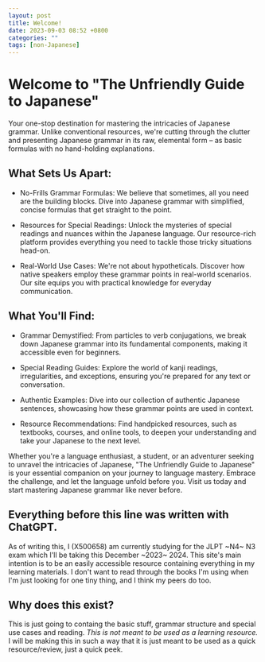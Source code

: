 ```yaml
---
layout: post
title: Welcome!
date: 2023-09-03 08:52 +0800
categories: ""
tags: [non-Japanese]
---
```


# Welcome to "The Unfriendly Guide to Japanese"
Your one-stop destination for mastering the intricacies of Japanese grammar. Unlike conventional resources, we're cutting through the clutter and presenting Japanese grammar in its raw, elemental form – as basic formulas with no hand-holding explanations.

## What Sets Us Apart:

* No-Frills Grammar Formulas: We believe that sometimes, all you need are the building blocks. Dive into Japanese grammar with simplified, concise formulas that get straight to the point.

* Resources for Special Readings: Unlock the mysteries of special readings and nuances within the Japanese language. Our resource-rich platform provides everything you need to tackle those tricky situations head-on.

* Real-World Use Cases: We're not about hypotheticals. Discover how native speakers employ these grammar points in real-world scenarios. Our site equips you with practical knowledge for everyday communication.

## What You'll Find:
* Grammar Demystified: From particles to verb conjugations, we break down Japanese grammar into its fundamental components, making it accessible even for beginners.

* Special Reading Guides: Explore the world of kanji readings, irregularities, and exceptions, ensuring you're prepared for any text or conversation.

* Authentic Examples: Dive into our collection of authentic Japanese sentences, showcasing how these grammar points are used in context.

 * Resource Recommendations: Find handpicked resources, such as textbooks, courses, and online tools, to deepen your understanding and take your Japanese to the next level.

Whether you're a language enthusiast, a student, or an adventurer seeking to unravel the intricacies of Japanese, "The Unfriendly Guide to Japanese" is your essential companion on your journey to language mastery. Embrace the challenge, and let the language unfold before you. Visit us today and start mastering Japanese grammar like never before.

## Everything before this line was written with ChatGPT.
As of writing this, I (X500658) am currently studying for the JLPT ~N4~ N3 exam which I'll be taking this December ~2023~ 2024. This site's main intention is to be an easily accessible resource containing everything in my learning materials. I don't want to read through the books I'm using when I'm just looking for one tiny thing, and I think my peers do too.

## Why does this exist?
This is just going to containg the basic stuff, grammar structure and special use cases and reading. *This is not meant to be used as a learning resource.* I will be making this in such a way that it is just meant to be used as a quick resource/review, just a quick peek.
